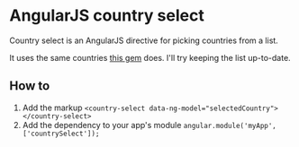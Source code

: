 AngularJS country select
======================

Country select is an AngularJS directive for picking countries from a list.

It uses the same countries [this gem](https://github.com/jamesds/country-select/blob/master/lib/country-select.rb#L36-74) does. I'll try keeping the list up-to-date.

How to
----------------------

1. Add the markup ```<country-select data-ng-model="selectedCountry"></country-select>```
2. Add the dependency to your app's module ```angular.module('myApp', ['countrySelect']);```
